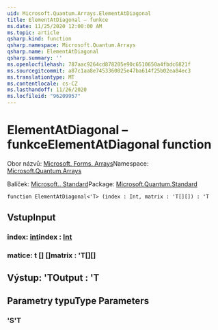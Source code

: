 ```yaml
---
uid: Microsoft.Quantum.Arrays.ElementAtDiagonal
title: ElementAtDiagonal – funkce
ms.date: 11/25/2020 12:00:00 AM
ms.topic: article
qsharp.kind: function
qsharp.namespace: Microsoft.Quantum.Arrays
qsharp.name: ElementAtDiagonal
qsharp.summary: ''
ms.openlocfilehash: 787aac9264cd878205e90c6510650a4fbdc6821f
ms.sourcegitcommit: a87c1aa8e7453360025e47ba614f25b02ea84ec3
ms.translationtype: MT
ms.contentlocale: cs-CZ
ms.lasthandoff: 11/26/2020
ms.locfileid: "96209957"
---
```

# <a name="elementatdiagonal-function"></a><span data-ttu-id="d738a-102">ElementAtDiagonal – funkce</span><span class="sxs-lookup"><span data-stu-id="d738a-102">ElementAtDiagonal function</span></span>

<span data-ttu-id="d738a-103">Obor názvů: [Microsoft. Forms. Arrays](xref:Microsoft.Quantum.Arrays)</span><span class="sxs-lookup"><span data-stu-id="d738a-103">Namespace: [Microsoft.Quantum.Arrays](xref:Microsoft.Quantum.Arrays)</span></span>

<span data-ttu-id="d738a-104">Balíček: [Microsoft.. Standard](https://nuget.org/packages/Microsoft.Quantum.Standard)</span><span class="sxs-lookup"><span data-stu-id="d738a-104">Package: [Microsoft.Quantum.Standard](https://nuget.org/packages/Microsoft.Quantum.Standard)</span></span>




```qsharp
function ElementAtDiagonal<'T> (index : Int, matrix : 'T[][]) : 'T
```


## <a name="input"></a><span data-ttu-id="d738a-105">Vstup</span><span class="sxs-lookup"><span data-stu-id="d738a-105">Input</span></span>

### <a name="index--int"></a><span data-ttu-id="d738a-106">index: [int](xref:microsoft.quantum.lang-ref.int)</span><span class="sxs-lookup"><span data-stu-id="d738a-106">index : [Int](xref:microsoft.quantum.lang-ref.int)</span></span>




### <a name="matrix--t"></a><span data-ttu-id="d738a-107">matice: t [] []</span><span class="sxs-lookup"><span data-stu-id="d738a-107">matrix : 'T[][]</span></span>





## <a name="output--t"></a><span data-ttu-id="d738a-108">Výstup: 'T</span><span class="sxs-lookup"><span data-stu-id="d738a-108">Output : 'T</span></span>



## <a name="type-parameters"></a><span data-ttu-id="d738a-109">Parametry typu</span><span class="sxs-lookup"><span data-stu-id="d738a-109">Type Parameters</span></span>

### <a name="t"></a><span data-ttu-id="d738a-110">'S</span><span class="sxs-lookup"><span data-stu-id="d738a-110">'T</span></span>

